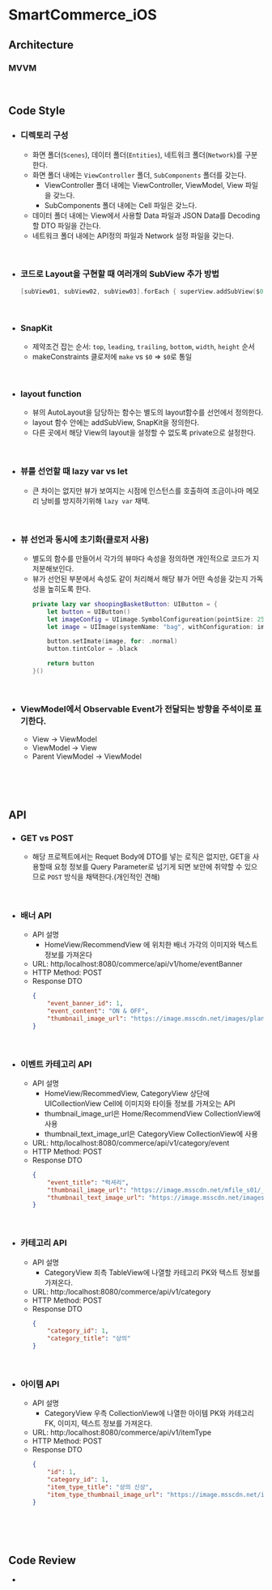 # SmartCommerce_iOS


## Architecture

### MVVM

<br>

## Code Style

* ### 디렉토리 구성
  * 화면 폴더(`Scenes`), 데이터 폴더(`Entities`), 네트워크 폴더(`Network`)를 구분한다.
  * 화면 폴더 내에는 `ViewController` 폴더, `SubComponents` 폴더를 갖는다.
    * ViewController 폴더 내에는 ViewController, ViewModel, View 파일을 갖느다.
    * SubComponents 폴더 내에는 Cell 파일은 갖느다.
  * 데이터 폴더 내에는 View에서 사용할 Data 파일과 JSON Data를 Decoding할 DTO 파일을 간는다.
  * 네트워크 폴더 내에는 API정의 파일과 Network 설정 파일을 갖는다.

<br>

* ### 코드로 Layout을 구현할 때 여러개의 SubView 추가 방법   
    ```Swift
    [subView01, subView02, subView03].forEach { superView.addSubView($0) }
    ```     

<br>

* ### SnapKit
  * 제약조건 잡는 순서: `top`, `leading`, `trailing`, `bottom`, `width`, `height` 순서
  * makeConstraints 클로저에 `make` vs `$0` => `$0`로 통일

<br>

* ### layout function
  * 뷰의 AutoLayout을 담당하는 함수는 별도의 layout함수를 선언에서 정의한다.
  * layout 함수 안에는 addSubView, SnapKit을 정의한다.
  * 다른 곳에서 해당 View의 layout을 설정할 수 없도록 private으로 설정한다.

<br>

* ### 뷰를 선언할 때 lazy var vs let
  * 큰 차이는 없지만 뷰가 보여지는 시점에 인스턴스를 호출하여 조금이나마 메모리 낭비를 방지하기위해 `lazy var` 채택.

<br>

* ### 뷰 선언과 동시에 초기화(클로저 사용)
  * 별도의 함수를 만들어서 각가의 뷰마다 속성을 정의하면 개인적으로 코드가 지저분해보인다.
  * 뷰가 선언된 부분에서 속성도 같이 처리해서 해당 뷰가 어떤 속성을 갖는지 가독성을 높히도록 한다.
    ```Swift
    private lazy var shoopingBasketButton: UIButton = {
        let button = UIButton()
        let imageConfig = UIimage.SymbolConfigureation(pointSize: 25.0, weight: .thin)
        let image = UIImage(systemName: "bag", withConfiguration: imageConfig)

        button.setImate(image, for: .normal)
        button.tintColor = .black

        return button
    }()
    ```

<br>

* ### ViewModel에서 Observable Event가 전달되는 방향을 주석이로 표기한다.
  * View -> ViewModel
  * ViewModel -> View
  * Parent ViewModel -> ViewModel

<br>
<br>
<br>

## API


* ### GET vs POST
  * 해당 프로젝트에서는 Requet Body에 DTO를 넣는 로직은 없지만, GET을 사용할때 요청 정보를 Query Parameter로 넘기게 되면 보안에 취약할 수 있으므로 `POST` 방식을 채택한다.(개인적인 견해)

<br>

 * ### 배너 API
   * API 설명
     * HomeView/RecommendView 에 위치한 배너 가각의 이미지와 텍스트 정보를 가져온다
   * URL: http/localhost:8080/commerce/api/v1/home/eventBanner
   * HTTP Method: POST    
   * Response DTO
        ```JSON
        {
            "event_banner_id": 1,
            "event_content": "ON & OFF",
            "thumbnail_image_url": "https://image.msscdn.net/images/plan_w_mobile_img/2023030213534100000045627.jpg"
        }
        ``` 

<br>

* ### 이벤트 카테고리 API
  * API 설명
    * HomeView/RecommedView, CategoryView 상단에 UICollectionView Cell에 이미지와 타이들 정보를 가져오는 API
    * thumbnail_image_url은 Home/RecommendView CollectionView에 사용
    * thumbnail_text_image_url은 CategoryView CollectionView에 사용
  * URL: http/localhost:8080/commerce/api/v1/category/event
  * HTTP Method: POST
  * Response DTO
    ```JSON   
    { 
        "event_title": "럭셔리",
        "thumbnail_image_url": "https://image.msscdn.net/mfile_s01/_lookbook/list63f2d10b7f7ec",
        "thumbnail_text_image_url": "https://image.msscdn.net/images/event_banner/2022091316493400000037242.png"
    }
      ``` 

<br>

* ### 카테고리 API
  * API 설명
    * CategoryView 죄측 TableView에 나열할 카테고리 PK와 텍스트 정보를 가져온다.
  * URL: http:/localhost:8080/commerce/api/v1/category
  * HTTP Method: POST
  * Response DTO
    ```JSON
    {
        "category_id": 1,
        "category_title": "상의"
    }
    ``` 

<br>

* ### 아이템 API
  * API 설명
    * CategoryView 우측 CollectionView에 나열한 아이템 PK와 카테고리 FK, 이미지, 텍스트 정보를 가져온다.
  * URL: http:/localhost:8080/commerce/api/v1/itemType
  * HTTP Method: POST
  * Response DTO
    ```JSON
    {
        "id": 1,
        "category_id": 1,
        "item_type_title": "상의 신상",
        "item_type_thumbnail_image_url": "https://image.msscdn.net/images/goods_img/20220810/2710588/2710588_1_220.jpg"
    }
    ``` 

<br>
<br>
<br>


## Code Review
* 


 
